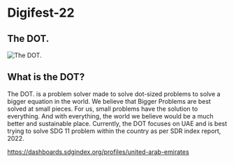 # Digifest-22

<h2>The DOT.</h2>
<img src="https://user-images.githubusercontent.com/86942363/188174842-ac2d0cc2-d3cc-484d-9d6b-3f6f96a009e1.png" alt="The DOT.">


<h2>What is the DOT?</h2>

The DOT. is a problem solver made to solve dot-sized problems to solve a bigger equation in the world. We believe that Bigger Problems are best solved at small pieces. 
For us, small problems have the solution to everything. And with everything, the world we believe would be a much better and sustainable place. Currently, the DOT focuses on UAE and is best trying to solve SDG 11 problem within the country as per SDR index report, 2022.  

https://dashboards.sdgindex.org/profiles/united-arab-emirates

